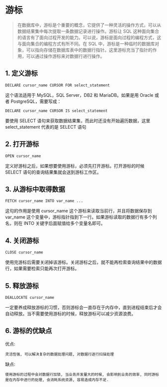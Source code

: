 # 游标
> 在数据库中，游标是个重要的概念，它提供了一种灵活的操作方式，可以从数据结果集中每次提取一条数据记录进行操作。游标让 SQL 这种面向集合的语言有了面向过程开发的能力。可以说，游标是面向过程的编程方式，这与面向集合的编程方式有所不同。在 SQL 中，游标是一种临时的数据库对象，可以指向存储在数据库表中的数据行指针。这里游标充当了指针的作用，可以通过操作游标来对数据行进行操作。


## 1. 定义游标
```
DECLARE cursor_name CURSOR FOR select_statement
```
这个语法适用于 MySQL，SQL Server，DB2 和 MariaDB。如果是用 Oracle 或者 PostgreSQL，需要写成：
```
DECLARE cursor_name CURSOR IS select_statement
```
要使用 SELECT 语句来获取数据结果集，而此时还没有开始遍历数据，这里 select_statement 代表的是 SELECT 语句


## 2. 打开游标
```
OPEN cursor_name
```
定义好游标之后，如果想要使用游标，必须先打开游标。打开游标的时候 SELECT 语句的查询结果集就会送到游标工作区。


## 3. 从游标中取得数据
```
FETCH cursor_name INTO var_name ...
```
这句的作用是使用 cursor_name 这个游标来读取当前行，并且将数据保存到 var_name 这个变量中，游标指针指到下一行。如果游标读取的数据行有多个列名，则在 INTO 关键字后面赋值给多个变量名即可。


## 4. 关闭游标
```
CLOSE cursor_name
```
使用完游标后需要关闭掉该游标。关闭游标之后，就不能再检索查询结果中的数据行，如果需要检索只能再次打开游标。


## 5. 释放游标
```
DEALLOCATE cursor_name
```
一定要养成释放游标的习惯，否则游标会一直存在于内存中，直到进程结束后才会自动释放。当不需要使用游标的时候，释放游标可以减少资源浪费。


## 6. 游标的优缺点

优点:
```
灵活性强, 可以解决复杂的数据处理问题, 对数据行逐行扫描处理
```

缺点:
```
使用游标的过程中会对数据行加锁, 当业务并发量大的时候, 会影响到业务的效率, 同时游标是在内存中进行的处理, 会消耗系统资源, 容易造成内存不足.
```
